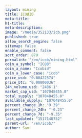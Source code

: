 ```yaml
---
layout: mining
title: ICOBID
meta-title: 
h1-title: 
meta-description: 
image: "/media/352133/icb.png"
published: true
allow_search_engine: false
sitemap: false
enable_comment: false
sort_order: 879
permalink: "/en/icob/mining.html"
coin_a_symbol: "ICOB"
coin_a_name: "Icobid"
coin_a_lower_case: "icob"
price_usd: "0.00422574"
price_btc: "0.00000036"
24h_volume_usd: "2486.1"
market_cap_usd: "107048455.0"
total_supply: "107048455.0"
available_supply: "107048455.0"
percent_change_1h: "9.39"
percent_change_24h: "-0.23"
percent_change_7d: "-9.35"
last_updated: "1517140752"
parent-url: "/en/icob/"
author: Sam
---
```


